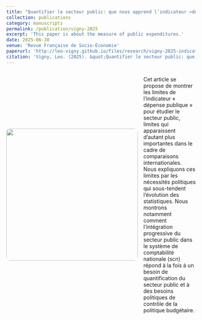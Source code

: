 ```yaml
---
title: "Quantifier le secteur public: que nous apprend l’indicateur «dépense publique» ?"
collection: publications
category: manuscripts
permalink: /publication/vigny-2025
excerpt: 'This paper is about the measure of public expenditures.'
date: 2025-06-30
venue: 'Revue Française de Socio-Économie'
paperurl: 'http://leo-vigny.github.io/files/research/vigny-2025-indicateur.pdf'
citation: 'Vigny, Leo. (2025). &quot;Quantifier le secteur public: que nous apprend l’indicateur «dépense publique» ?.&quot; <i>Revue Française de Socio-Économie</i>. 34(1), 189-211.'
---
```


<div style="display: flex; align-items: center;">
  <img src="https://leo-vigny.github.io/images/graph_indic.png" style="width: 350px; border-radius: 10px; margin-right: 15px;">
  <div>
    <p>Cet article se propose de montrer les limites de l’indicateur « dépense publique » pour étudier le secteur public, limites qui apparaissent d’autant plus importantes dans le cadre de comparaisons internationales. Nous expliquons ces limites par les nécessités politiques qui sous-tendent l’évolution des statistiques. Nous montrons notamment comment l’intégration progressive du secteur public dans le système de comptabilité nationale (scn) répond à la fois à un besoin de quantification du secteur public et à des besoins politiques de contrôle de la politique budgétaire.</p>
  </div>
</div>
 